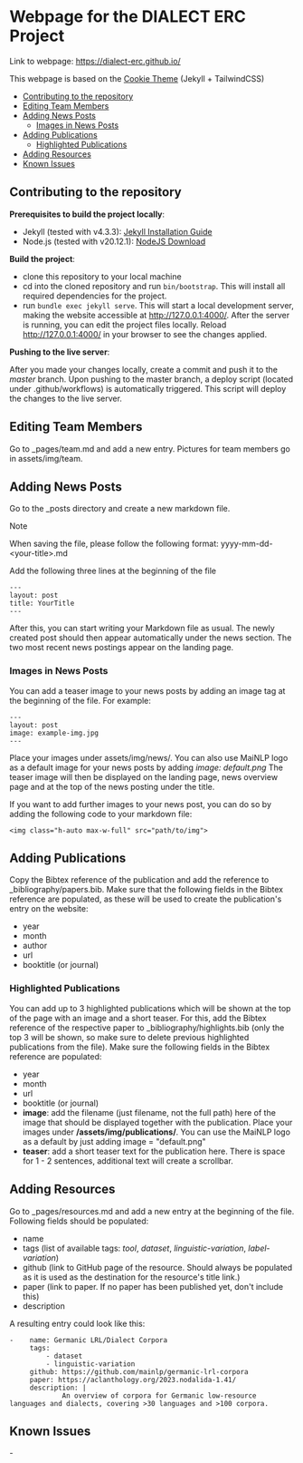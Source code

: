 # Webpage for the DIALECT ERC Project

Link to webpage: https://dialect-erc.github.io/

This webpage is based on the [Cookie Theme](https://github.com/abhinavs/cookie) (Jekyll + TailwindCSS)

 * [Contributing to the repository](#contributing-to-the-repository)
 * [Editing Team Members](#editing-team-members)
 * [Adding News Posts](#adding-news-posts)
   + [Images in News Posts](#images-in-news-posts)
 * [Adding Publications](#adding-publications)
   + [Highlighted Publications](#highlighted-publications)
 * [Adding Resources](#adding-resources)
 * [Known Issues](#known-issues)



## Contributing to the repository

**Prerequisites to build the project locally**:  
- Jekyll (tested with v4.3.3): [Jekyll Installation Guide](https://jekyllrb.com/docs/installation/)
- Node.js (tested with v20.12.1): [NodeJS Download](https://nodejs.org/en/download)

**Build the project**:
 - clone this repository to your local machine
 - cd into the cloned repository and run ```bin/bootstrap```. This will install all required dependencies for the project.
 - run ```bundle exec jekyll serve```. This will start a local development server, making the website accessible at http://127.0.0.1:4000/. After the server is running, you can edit the project files locally.
Reload http://127.0.0.1:4000/ in your browser to see the changes applied.

**Pushing to the live server**:

After you made your changes locally, create a commit and push it to the *master* branch. Upon pushing to the master branch, a deploy script (located under .github/workflows) is automatically triggered.
This script will deploy the changes to the live server.

## Editing Team Members
Go to _pages/team.md and add a new entry. Pictures for team members go in assets/img/team.

## Adding News Posts
Go to the _posts directory and create a new markdown file.
> [!NOTE]  
> When saving the file, please follow the following format: yyyy-mm-dd-\<your-title\>.md

Add the following three lines at the beginning of the file
```
---
layout: post
title: YourTitle
---
```
After this, you can start writing your Markdown file as usual.
The newly created post should then appear automatically under the news section. The two most recent news postings appear on the landing page.

### Images in News Posts

You can add a teaser image to your news posts by adding an image tag at the beginning of the file. For example:
```
---
layout: post
image: example-img.jpg
---
```
Place your images under assets/img/news/. You can also use MaiNLP logo as a default image for your news posts by adding *image: default.png*
The teaser image will then be displayed on the landing page, news overview page and at the top of the news posting under the title. 

If you want to add further images to your news post, you can do so by adding the following code to your markdown file:
```
<img class="h-auto max-w-full" src="path/to/img">
```
## Adding Publications
Copy the Bibtex reference of the publication and add the reference to _bibliography/papers.bib. Make sure that the following fields in the Bibtex reference are populated, as these will be used to create the publication's entry on the website:
 - year
 - month
 - author
 - url
 - booktitle (or journal)

### Highlighted Publications
You can add up to 3 highlighted publications which will be shown at the top of the page with an image and a short teaser. For this, add the Bibtex reference of the respective paper to _bibliography/highlights.bib (only the top 3 will be shown, so make sure to delete previous highlighted publications from the file). Make sure the following fields in the Bibtex reference are populated:
 - year
 - month
 - url
 - booktitle (or journal)
 - **image**: add the filename (just filename, not the full path) here of the image that should be displayed together with the publication. Place your images under **/assets/img/publications/**. You can use the MaiNLP logo as a default by just adding image = "default.png"
 - **teaser**: add a short teaser text for the publication here. There is space for 1 - 2 sentences, additional text will create a scrollbar.

## Adding Resources
Go to _pages/resources.md and add a new entry at the beginning of the file. Following fields should be populated:
   - name
   - tags (list of available tags: *tool*, *dataset*, *linguistic-variation*, *label-variation*)
   - github (link to GitHub page of the resource. Should always be populated as it is used as the destination for the resource's title link.)
   - paper (link to paper. If no paper has been published yet, don't include this)
   - description

A resulting entry could look like this:
```
-    name: Germanic LRL/Dialect Corpora
     tags:
         - dataset
         - linguistic-variation
     github: https://github.com/mainlp/germanic-lrl-corpora
     paper: https://aclanthology.org/2023.nodalida-1.41/
     description: |
             An overview of corpora for Germanic low-resource languages and dialects, covering >30 languages and >100 corpora.
```

## Known Issues
   \-
